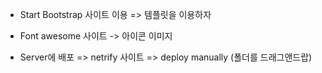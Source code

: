 - Start Bootstrap 사이트 이용 => 템플릿을 이용하자

- Font awesome 사이트 -> 아이콘 이미지

- Server에 배포 => netrify 사이트 => deploy manually (폴더를 드래그앤드랍)